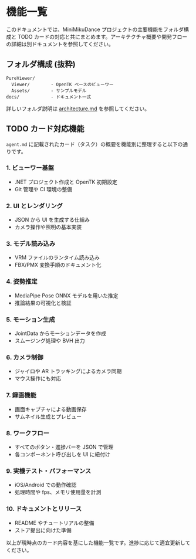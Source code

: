 # 機能一覧

このドキュメントでは、MiniMikuDance プロジェクトの主要機能をフォルダ構成と TODO カードの対応と共にまとめます。アーキテクチャ概要や開発フローの詳細は別ドキュメントを参照してください。

## フォルダ構成 (抜粋)

```
PureViewer/
  Viewer/        - OpenTK ベースのビューワー
  Assets/        - サンプルモデル
docs/            - ドキュメント一式
```

詳しいフォルダ説明は [architecture.md](architecture.md) を参照してください。

## TODO カード対応機能

`agent.md` に記載されたカード（タスク）の概要を機能別に整理すると以下の通りです。

### 1. ビューワー基盤
- .NET プロジェクト作成と OpenTK 初期設定
- Git 管理や CI 環境の整備

### 2. UI とレンダリング
- JSON から UI を生成する仕組み
- カメラ操作や照明の基本実装

### 3. モデル読み込み
- VRM ファイルのランタイム読み込み
- FBX/PMX 変換手順のドキュメント化

### 4. 姿勢推定
- MediaPipe Pose ONNX モデルを用いた推定
- 推論結果の可視化と検証

### 5. モーション生成
- JointData からモーションデータを作成
- スムージング処理や BVH 出力

### 6. カメラ制御
- ジャイロや AR トラッキングによるカメラ同期
- マウス操作にも対応

### 7. 録画機能
- 画面キャプチャによる動画保存
- サムネイル生成とプレビュー

### 8. ワークフロー
- すべてのボタン・進捗バーを JSON で管理
- 各コンポーネント呼び出しを UI に紐付け

### 9. 実機テスト・パフォーマンス
- iOS/Android での動作確認
- 処理時間や fps、メモリ使用量を計測

### 10. ドキュメントとリリース
- README やチュートリアルの整備
- ストア提出に向けた準備

以上が現時点のカード内容を基にした機能一覧です。進捗に応じて適宜更新してください。
